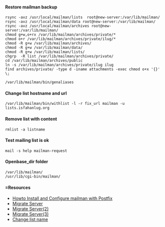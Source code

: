 #### Restore mailman backup
```
rsync -avz /usr/local/mailman/lists  root@new-server:/var/lib/mailman/
rsync -avz /usr/local/mailman/data root@new-server:/var/lib/mailman/
rsync -avz /usr/local/mailman/archives root@new-server:/var/lib/mailman/
chmod g+w,o+rx /var/lib/mailman/archives/private/*
chmod o+r /var/lib/mailman/archives/private/ilug/*
chmod -R g+w /var/lib/mailman/archives/
chmod -R g+w /var/lib/mailman/data/
chmod -R g+w /var/lib/mailman/lists/
chgrp  -R list /var/lib/mailman/archives/private/
cd /var/lib/mailman/archives/public
ln -s /var/lib/mailman/archives/private/ilug ilug
find archives/private/ -type d -iname attachments -exec chmod o+x '{}' \;
```

```
/var/lib/mailman/bin/genaliases
```

#### Change list hostname and url
```
/var/lib/mailman/bin/withlist -l -r fix_url mailman -u lists.isfahanlug.org
```

#### Remove list with content
```
rmlist -a listname
```

#### Test mailing list is ok
```
mail -s help mailman-request
```
   

#### Openbase_dir folder
```
/var/lib/mailman/
/usr/lib/cgi-bin/mailman/
```
  
#### =Resources
  * [Howto Install and Configure mailman with Postfix](http://www.howtoforge.com/how-to-install-and-configure-mailman-with-postfix-on-debian-squeeze)
  * [Migrate Server](http://www.debian-administration.org/articles/567)
  * [Migrate Server(2)](https://mail.python.org/pipermail/mailman-users/2007-January/055208.html)
  * [Migrate Server(3)](https://mail.python.org/pipermail/mailman-users/2007-January/055211.html)
  * [Change list name](http://wiki.list.org/pages/viewpage.action?pageId=4030617)